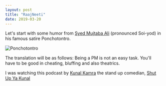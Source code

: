 ```yaml
---
layout: post
title: "RaajNeeti"
date: 2019-03-20
---
```


Let's start with some humor from [Syed Mujtaba Ali](https://en.wikipedia.org/wiki/Syed_Mujtaba_Ali) (pronounced Soi-yod) in his famous satire Ponchotontro.

![Ponchotontro](../../../../../Resources/Ponchotontro.jpg)

The translation will be as follows: Being a PM is not an easy task. You'll have to be good in cheating, bluffing and also theatrics. 

I was watching this podcast by [Kunal Kamra](https://www.youtube.com/channel/UC7sbc0Ed3_yMu-etXVpj7cg) the stand up comedian, [Shut Up Ya Kunal](https://www.youtube.com/watch?v=ZZCr0ypso6Q&app=desktop)

